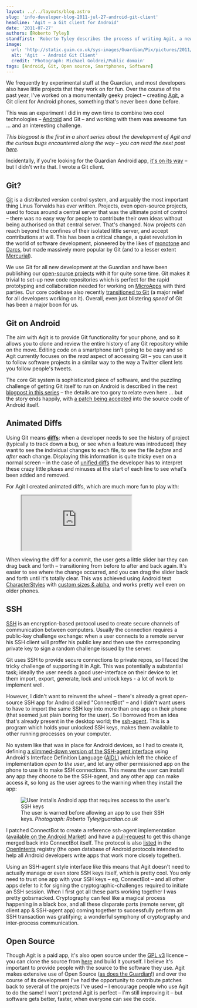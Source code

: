 ```yaml
---
layout: ../../layouts/blog.astro
slug: 'info-developer-blog-2011-jul-27-android-git-client'
headline: 'Agit – a Git client for Android'
date: '2011-07-27'
authors: [Roberto Tyley]
standfirst: 'Roberto Tyley describes the process of writing Agit, a new kind of Android app for developers'
image:
  url: 'http://static.guim.co.uk/sys-images/Guardian/Pix/pictures/2011/7/26/1311667732339/Agit.Goldrei.460.png'
  alt: 'Agit  - Android Git Client'
  credit: 'Photograph: Michael Goldrei/Public domain'
tags: [Android, Git, Open source, Smartphones, Software]
---
```


We frequently try experimental stuff at the Guardian, and most developers also have little projects that they work on for fun. Over the course of the past year, I've worked on a monumentally geeky project – creating [Agit](https://market.android.com/details?id=com.madgag.agit), a Git client for Android phones, something that's never been done before.

This was an experiment I did in my own time to combine two cool technologies – [Android](https://www.theguardian.com/technology/android) and Git – and working with them was awesome fun ... and an interesting challenge.

_This blogpost is the first in a short series about the development of Agit and the curious bugs encountered along the way – you can read the next post [here](http://www.guardian.co.uk/info/developer-blog/2011/jul/28/android-zero-byte-killer)._

Incidentally, if you're looking for the Guardian Android app, [it's on its way](http://www.guardian.co.uk/help/insideguardian/2011/jul/11/kindle-ipad-android) – but I didn't write that. I wrote a Git client.

Git?
----

[Git](http://git-scm.com/) is a distributed version control system, and arguably the most important thing Linus Torvalds has ever written. Projects, even open-source projects, used to focus around a central server that was the ultimate point of control – there was no easy way for people to contribute their own ideas without being authorised on that central server. That's changed. Now projects can reach beyond the confines of their isolated little server, and accept contributions at will. This has been a critical change, a quiet revolution in the world of software development, pioneered by the likes of [monotone](http://www.monotone.ca/) and [Darcs](http://darcs.net/), but made massively more popular by Git (and to a lesser extent [Mercurial](http://mercurial.selenic.com/)).

We use Git for all new development at the Guardian and have been publishing our [open-source projects](https://github.com/guardian) with it for quite some time. Git makes it trivial to set-up new code repositories which is perfect for the rapid prototyping and collaboration needed for working on [MicroApps](http://www.guardian.co.uk/open-platform/what-is-the-microapp-framework) with third parties. Our core codebase also recently [transitioned to Git](http://twitter.com/#!/AgitApp/status/85378291455885312) (a major relief for all developers working on it). Overall, even just blistering _speed_ of Git has been a major boon for us.

Git on Android
--------------

The aim with Agit is to provide Git functionality for your phone, and so it allows you to clone and review the entire history of any Git repository while on the move. Editing code on a smartphone isn't going to be easy and so Agit currently focuses on the _read_ aspect of accessing Git – you can use it to follow software projects in a similar way to the way a Twitter client lets you follow people's tweets.

The core Git system is sophisticated piece of software, and the puzzling challenge of getting Git itself to run on Android is described in the next [blogpost in this series](http://www.guardian.co.uk/info/developer-blog/2011/jul/28/android-zero-byte-killer) – the details are too gory to relate even here ... but the story ends happily, with [a patch being accepted](http://code.google.com/p/android/issues/detail?id=11755) into the source code of Android itself.

Animated Diffs
--------------

Using Git means **[diffs](http://en.wikipedia.org/wiki/Diff)**: when a developer needs to see the history of project (typically to track down a bug, or see when a feature was introduced) they want to see the individual changes to each file, to see the file _before_ and _after_ each change. Displaying this information is quite tricky even on a normal screen – in the case of [unified diffs](http://en.wikipedia.org/wiki/Diff#Unified_format) the developer has to interpret these crazy little pluses and minuses at the start of each line to see what's been added and removed.

For Agit I created animated diffs, which are much more fun to play with:

<figure>
                <iframe class="video" src="https://www.youtube-nocookie.com/embed/ra9n_nAzHys#t=54s" title="" allow="accelerometer; autoplay; encrypted-media; picture-in-picture; web-share" allowfullscreen></iframe>
            </figure>

When viewing the diff for a commit, the user gets a little slider bar they can drag back and forth – transitioning from before to after and back again. It's easier to see where the change occurred, and you can drag the slider back and forth until it's totally clear. This was achieved using Android text [CharacterStyles](http://developer.android.com/reference/android/text/style/CharacterStyle.html) with [custom sizes & alpha](https://github.com/rtyley/agit/blob/agit-parent-1.19/agit/src/main/java/com/madgag/agit/DeltaSpan.java#L47), and works pretty well even on older phones.

SSH
---

[SSH](http://en.wikipedia.org/wiki/Secure_Shell) is an encryption-based protocol used to create secure channels of communication between computers. Usually the connection requires a public-key challenge exchange: when a user connects to a remote server his SSH client will proffer his public key and then use the corresponding private key to sign a random challenge issued by the server.

Git uses SSH to provide secure connections to private repos, so I faced the tricky challenge of supporting it in Agit. This was potentially a substantial task; ideally the user needs a good user-interface on their device to let them import, export, generate, lock and unlock keys - a lot of work to implement well.

However, I didn't want to reinvent the wheel – there's already a great open-source SSH app for Android called "ConnectBot" – and I didn't want users to have to import the same SSH key into more than one app on their phone (that seemed just plain boring for the user). So I borrowed from an idea that's already present in the desktop world; the [ssh-agent](http://en.wikipedia.org/wiki/Ssh-agent). This is a program which holds your unlocked SSH keys, makes them available to other running processes on your computer.

No system like that was in place for Android devices, so I had to create it, defining [a slimmed-down version of the SSH-agent interface](https://github.com/rtyley/madgag-ssh/blob/ssh-parent-1.2/ssh-android/src/main/java/com/madgag/ssh/android/authagent/AndroidAuthAgent.aidl) using Android's Interface Definition Language ([AIDL](http://developer.android.com/guide/developing/tools/aidl.html)) which left the choice of implementation _open to the user_, and let any other permissioned app on the phone to use it to make SSH connections. This means the user can install any app they choose to be the SSH-agent, and any other app can make access it, so long as the user agrees to the warning when they install the app:


   <figure>
   <img alt="User installs Android app that requires access to the user's SSH keys" src="https://i.guim.co.uk/img/static/sys-images/Guardian/Pix/pictures/2011/7/26/1311667597882/Permission.Screenshot.png?width=620&quality=45&auto=format&fit=max&dpr=2&s=5ff8037ae2fa799131db7fcebce32abf" loading="lazy" />
   <figcaption>
     The user is warned before allowing an app to use their SSH keys.
    <i>Photograph: Roberto Tyley/guardian.co.uk</i>
    </figcaption>
    </figure>

I patched ConnectBot to create a reference ssh-agent implementation ([available on the Android Market](https://market.android.com/details?id=com.madgag.ssh.agent)) and have a [pull-request](https://github.com/kruton/connectbot/pull/13) to get this change merged back into ConnectBot itself. The protocol is also [listed](http://www.openintents.org/en/node/882) in the [OpenIntents](http://www.openintents.org/) registry (the open database of Android protocols intended to help all Android developers write apps that work more closely together).

Using an SSH-agent style interface like this means that Agit doesn't need to actually manage or even store SSH keys itself, which is pretty cool. You only need to trust one app with your SSH keys – eg, ConnectBot – and all other apps defer to it for signing the cryptographic-challenges required to initiate an SSH session. When I first got all these parts working together I was pretty gobsmacked. Cryptography can feel like a magical process happening in a black box, and all these disparate parts (remote server, git client app & SSH-agent app) coming together to successfully perform an SSH transaction was gratifying; a wonderful symphony of cryptography and inter-process communication.

Open Source
-----------

Though Agit is a paid app, it's also open source under the [GPL v3](http://www.gnu.org/licenses/gpl.html) licence – you can clone the source from [here](https://github.com/rtyley/agit) and build it yourself. I believe it's important to provide people with the source to the software they use. Agit makes extensive use of Open Source ([as does the Guardian](http://www.guardian.co.uk/help/insideguardian/2009/mar/25/sharing-contributing-caching)!) and over the course of its development I've had the opportunity to contribute patches back to several of the projects I've used – I encourage people who use Agit to do the same! I won't pretend Agit is perfect – I'm still improving it – but software gets better, faster, when everyone can see the code.
